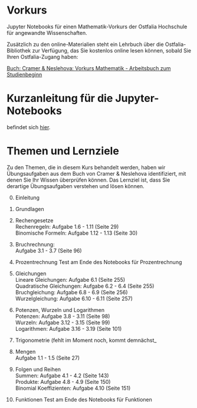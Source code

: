 # Vorkurs

Jupyter Notebooks für einen Mathematik-Vorkurs der Ostfalia Hochschule für angewandte Wissenschaften.

Zusätzlich zu den online-Materialien steht ein Lehrbuch über die Ostfalia-Bibliothek zur Verfügung, das Sie kostenlos online lesen können, sobald Sie Ihren Ostfalia-Zugang haben:

<a href="https://doi.org/10.1007/978-3-662-57494-2">Buch: Cramer & Neslehova: Vorkurs Mathematik - Arbeitsbuch zum Studienbeginn</a>

# Kurzanleitung für die Jupyter-Notebooks

befindet sich <a href="AnleitungJupyterNotebooks.md">hier</a>.

# Themen und Lernziele

Zu den Themen, die in diesem Kurs behandelt werden, haben wir Übungsaufgaben aus dem Buch von Cramer & Neslehova identifiziert, mit denen Sie Ihr Wissen überprüfen können. Das Lernziel ist, dass Sie derartige Übungsaufgaben verstehen und lösen können.

0. Einleitung

1. Grundlagen

2. Rechengesetze<br>
Rechenregeln: Aufgabe 1.6 - 1.11 (Seite 29)<br>
Binomische Formeln: Aufgabe 1.12 - 1.13 (Seite 30)

3. Bruchrechnung: <br>
Aufgabe 3.1 - 3.7 (Seite 96)

4. Prozentrechnung
Test am Ende des Notebooks für Prozentrechnung

5. Gleichungen<br>
Lineare Gleichungen: Aufgabe 6.1 (Seite 255)<br>
Quadratische Gleichungen: Aufgabe 6.2 - 6.4 (Seite 255)<br>
Bruchgleichung: Aufgabe 6.8 - 6.9 (Seite 256)<br>
Wurzelgleichung: Aufgabe 6.10 - 6.11 (Seite 257)

6. Potenzen, Wurzeln und Logarithmen<br>
Potenzen: Aufgabe 3.8 - 3.11 (Seite 98)<br>
Wurzeln: Aufgabe 3.12 - 3.15 (Seite 99)<br>
Logarithmen: Aufgabe 3.16 - 3.19 (Seite 101)

7. Trigonometrie (fehlt im Moment noch, kommt demnächst_

8. Mengen<br>
Aufgabe 1.1 - 1.5 (Seite 27)

9. Folgen und Reihen<br>
Summen: Aufgabe 4.1 - 4.2 (Seite 143)<br>
Produkte: Aufgabe 4.8 - 4.9 (Seite 150)<br>
Binomial Koeffizienten: Aufgabe 4.10 (Seite 151)

10. Funktionen
Test am Ende des Notebooks für Funktionen